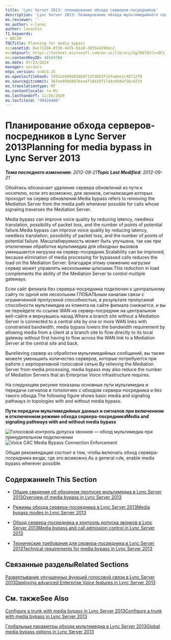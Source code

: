 ```yaml
---
title: 'Lync Server 2013: планирование обхода серверов-посредников'
description: 'Lync Server 2013: Планирование обхода мультимедийного содержимого.'
ms.reviewer: ''
ms.author: v-lanac
author: lanachin
f1.keywords:
- NOCSH
TOCTitle: Planning for media bypass
ms:assetid: 8ac732b6-8538-4d7b-b1a9-2035e419dac2
ms:mtpsurl: https://technet.microsoft.com/en-us/library/Gg398703(v=OCS.15)
ms:contentKeyID: 48184768
ms.date: 07/23/2014
manager: serdars
mtps_version: v=OCS.15
ms.openlocfilehash: 7d92a50d9d838b0f13fd6837cbfadee1c48712f0
ms.sourcegitcommit: 36fee89bb887bea4f18b19f17a8c69daf5bc423d
ms.translationtype: MT
ms.contentlocale: ru-RU
ms.lasthandoff: 11/26/2020
ms.locfileid: "49424486"
---
```

# <a name="planning-for-media-bypass-in-lync-server-2013"></a><span data-ttu-id="80e5d-103">Планирование обхода серверов-посредников в Lync Server 2013</span><span class="sxs-lookup"><span data-stu-id="80e5d-103">Planning for media bypass in Lync Server 2013</span></span>

<div data-xmlns="http://www.w3.org/1999/xhtml">

<div class="topic" data-xmlns="http://www.w3.org/1999/xhtml" data-msxsl="urn:schemas-microsoft-com:xslt" data-cs="https://msdn.microsoft.com/">

<div data-asp="https://msdn2.microsoft.com/asp">



</div>

<div id="mainSection">

<div id="mainBody"><span data-ttu-id="80e5d-104">

<span> </span></span><span class="sxs-lookup"><span data-stu-id="80e5d-104">

<span> </span></span></span>

<span data-ttu-id="80e5d-105">_**Тема последнего изменения:** 2012-09-21_</span><span class="sxs-lookup"><span data-stu-id="80e5d-105">_**Topic Last Modified:** 2012-09-21_</span></span>

<span data-ttu-id="80e5d-106">Обойтись обозначает удаление сервера обновлений из пути к носителю, если это возможно, для звонков, сигнализация которых проходит на сервер обновлений.</span><span class="sxs-lookup"><span data-stu-id="80e5d-106">Media bypass refers to removing the Mediation Server from the media path whenever possible for calls whose signaling traverses the Mediation Server.</span></span>

<span data-ttu-id="80e5d-107">Media bypass can improve voice quality by reducing latency, needless translation, possibility of packet loss, and the number of points of potential failure.</span><span class="sxs-lookup"><span data-stu-id="80e5d-107">Media bypass can improve voice quality by reducing latency, needless translation, possibility of packet loss, and the number of points of potential failure.</span></span> <span data-ttu-id="80e5d-108">Масштабируемость может быть улучшена, так как при отключении обработки мультимедиа для обходных вызовов уменьшается нагрузка на сервер-посредник.</span><span class="sxs-lookup"><span data-stu-id="80e5d-108">Scalability can be improved, because elimination of media processing for bypassed calls reduces the load on the Mediation Server.</span></span> <span data-ttu-id="80e5d-109">Благодаря этому снижению нагрузки сервер может управлять несколькими шлюзами.</span><span class="sxs-lookup"><span data-stu-id="80e5d-109">This reduction in load complements the ability of the Mediation Server to control multiple gateways.</span></span>

<span data-ttu-id="80e5d-110">Если сайт филиала без сервера-посредника подключен к центральному сайту по одной или нескольким ГЛОБАЛЬным каналам связи с ограниченной пропускной способностью, в результате пропускной способности мультимедиа из клиента на сайте филиала снижается, и вы не перейдете по ссылке WAN на сервер-посредник на центральном веб-сайте и вернувшись назад.</span><span class="sxs-lookup"><span data-stu-id="80e5d-110">Where a branch site without a Mediation Server is connected to a central site by one or more WAN links with constrained bandwidth, media bypass lowers the bandwidth requirement by allowing media from a client at a branch site to flow directly to its local gateway without first having to flow across the WAN link to a Mediation Server at the central site and back.</span></span>

<span data-ttu-id="80e5d-111">Выrelieving сервер из обработки мультимедийных сообщений, вы также можете уменьшить количество серверов, которые потребуются при работе с корпоративной голосовой сетью.</span><span class="sxs-lookup"><span data-stu-id="80e5d-111">By relieving the Mediation Server from media processing, media bypass may also reduce the number of Mediation Servers that an Enterprise Voice infrastructure requires.</span></span>

<span data-ttu-id="80e5d-112">На следующем рисунке показаны основные пути мультимедиа и передачи сигналов в топологиях с обходом сервера-посредника и без такого обхода.</span><span class="sxs-lookup"><span data-stu-id="80e5d-112">The following figure shows basic media and signaling pathways in topologies with and without media bypass.</span></span>

<span data-ttu-id="80e5d-113">**Пути передачи мультимедийных данных и сигналов при включенном и отключенном режиме обхода сервера-посредника**</span><span class="sxs-lookup"><span data-stu-id="80e5d-113">**Media and signaling pathways with and without media bypass**</span></span>

<span data-ttu-id="80e5d-114">![Голосовой контроль допуска звонков — обход мультимедиа при принудительном подключении](images/Gg398703.4d66d529-0912-4de1-abec-266f54272eb3(OCS.15).jpg "Голосовой контроль допуска звонков — обход мультимедиа при принудительном подключении")</span><span class="sxs-lookup"><span data-stu-id="80e5d-114">![Voice CAC Media Bypass Connection Enforcement](images/Gg398703.4d66d529-0912-4de1-abec-266f54272eb3(OCS.15).jpg "Voice CAC Media Bypass Connection Enforcement")</span></span>

<span data-ttu-id="80e5d-115">Общая рекомендация состоит в том, чтобы включать обход сервера-посредника везде, где это возможно.</span><span class="sxs-lookup"><span data-stu-id="80e5d-115">As a general rule, enable media bypass wherever possible.</span></span>

<div>

## <a name="in-this-section"></a><span data-ttu-id="80e5d-116">Содержание</span><span class="sxs-lookup"><span data-stu-id="80e5d-116">In This Section</span></span>

  - [<span data-ttu-id="80e5d-117">Общие сведения об обходном пропуске мультимедиа в Lync Server 2013</span><span class="sxs-lookup"><span data-stu-id="80e5d-117">Overview of media bypass in Lync Server 2013</span></span>](lync-server-2013-overview-of-media-bypass.md)

  - [<span data-ttu-id="80e5d-118">Режимы обхода сервера-посредника в Lync Server 2013</span><span class="sxs-lookup"><span data-stu-id="80e5d-118">Media bypass modes in Lync Server 2013</span></span>](lync-server-2013-media-bypass-modes.md)

  - [<span data-ttu-id="80e5d-119">Обход сервера-посредника и контроль допуска звонков в Lync Server 2013</span><span class="sxs-lookup"><span data-stu-id="80e5d-119">Media bypass and call admission control in Lync Server 2013</span></span>](lync-server-2013-media-bypass-and-call-admission-control.md)

  - [<span data-ttu-id="80e5d-120">Технические требования для сервера-посредника в Lync Server 2013</span><span class="sxs-lookup"><span data-stu-id="80e5d-120">Technical requirements for media bypass in Lync Server 2013</span></span>](lync-server-2013-technical-requirements-for-media-bypass.md)

</div>

<div>

## <a name="related-sections"></a><span data-ttu-id="80e5d-121">Связанные разделы</span><span class="sxs-lookup"><span data-stu-id="80e5d-121">Related Sections</span></span>

[<span data-ttu-id="80e5d-122">Развертывание улучшенных функций голосовой связи в Lync Server 2013</span><span class="sxs-lookup"><span data-stu-id="80e5d-122">Deploying advanced Enterprise Voice features in Lync Server 2013</span></span>](lync-server-2013-deploying-advanced-enterprise-voice-features.md)

</div>

<div>

## <a name="see-also"></a><span data-ttu-id="80e5d-123">См. также</span><span class="sxs-lookup"><span data-stu-id="80e5d-123">See Also</span></span>


[<span data-ttu-id="80e5d-124">Configure a trunk with media bypass in Lync Server 2013</span><span class="sxs-lookup"><span data-stu-id="80e5d-124">Configure a trunk with media bypass in Lync Server 2013</span></span>](lync-server-2013-configure-a-trunk-with-media-bypass.md)  


[<span data-ttu-id="80e5d-125">Глобальные параметры обхода мультимедиа в Lync Server 2013</span><span class="sxs-lookup"><span data-stu-id="80e5d-125">Global media bypass options in Lync Server 2013</span></span>](lync-server-2013-global-media-bypass-options.md)  
  

<span data-ttu-id="80e5d-126"></div>

</div>

<span> </span>

</div>

</div>

</span><span class="sxs-lookup"><span data-stu-id="80e5d-126"></div>

</div>

<span> </span>

</div>

</div>

</span></span></div>

